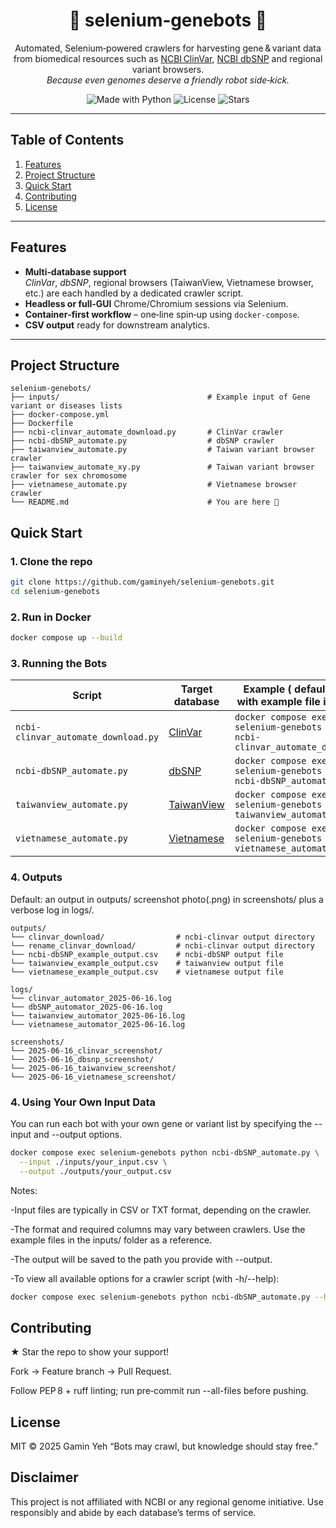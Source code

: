 <!-- README for selenium‑genebots -->
<h1 align="center">
  🧬 selenium‑genebots 🤖  
</h1>

<p align="center">
Automated, Selenium‑powered crawlers for harvesting gene & variant data from biomedical resources such as <a href="https://www.ncbi.nlm.nih.gov/clinvar/">NCBI ClinVar</a>, <a href="https://www.ncbi.nlm.nih.gov/snp/">NCBI dbSNP</a> and regional variant browsers.<br>
<em>Because even genomes deserve a friendly robot side‑kick.</em>
</p>

<p align="center">
  <!-- Badges are optional – remove or replace if you add CI later -->
  <img alt="Made with Python" src="https://img.shields.io/badge/python-3.9%2B-blue?logo=python">
  <img alt="License"        src="https://img.shields.io/github/license/gaminyeh/selenium-genebots">
  <img alt="Stars"          src="https://img.shields.io/github/stars/gaminyeh/selenium-genebots?style=social">
</p>

---

## Table of Contents
1. [Features](#features)
2. [Project Structure](#project-structure)
3. [Quick Start](#quick-start)
7. [Contributing](#contributing)
8. [License](#license)

---

## Features
- **Multi‑database support**  
  *ClinVar*, *dbSNP*, regional browsers (TaiwanView, Vietnamese browser, etc.) are each handled by a dedicated crawler script.
- **Headless or full‑GUI** Chrome/Chromium sessions via Selenium.
- **Container‑first workflow** – one‑line spin‑up using `docker-compose`.
- **CSV output** ready for downstream analytics.

---

## Project Structure
```text
selenium-genebots/
├── inputs/                                 # Example input of Gene variant or diseases lists
├── docker-compose.yml                      
├── Dockerfile                              
├── ncbi-clinvar_automate_download.py       # ClinVar crawler
├── ncbi-dbSNP_automate.py                  # dbSNP crawler
├── taiwanview_automate.py                  # Taiwan variant browser crawler
├── taiwanview_automate_xy.py               # Taiwan variant browser crawler for sex chromosome
├── vietnamese_automate.py                  # Vietnamese browser crawler
└── README.md                               # You are here 🙂
```

## Quick Start

### 1. Clone the repo
```bash
git clone https://github.com/gaminyeh/selenium-genebots.git
cd selenium-genebots
```
### 2. Run in Docker
```bash
docker compose up --build
```
### 3. Running the Bots
| Script                              | Target database                                              | Example ( default --input with example file in ./inputs)                                                 |
| ----------------------------------- | ------------------------------------------------------------ | --------------------------------------------------------- |
| `ncbi-clinvar_automate_download.py` | [ClinVar](https://www.ncbi.nlm.nih.gov/clinvar/)             | `docker compose exec selenium-genebots python ncbi-clinvar_automate_download.py`    |
| `ncbi-dbSNP_automate.py`            | [dbSNP](https://www.ncbi.nlm.nih.gov/snp/)                   | `docker compose exec selenium-genebots python ncbi-dbSNP_automate.py`          |
| `taiwanview_automate.py`            | [TaiwanView](https://taiwanview.twbiobank.org.tw/variant.php)| `docker compose exec selenium-genebots python taiwanview_automate.py` |
| `vietnamese_automate.py`            | [Vietnamese](https://genomes.vn/)                            | `docker compose exec selenium-genebots python vietnamese_automate.py`          |

### 4. Outputs
Default: an output in outputs/ screenshot photo(.png) in screenshots/ plus a verbose log in logs/.
```text
outputs/
└── clinvar_download/                # ncbi-clinvar output directory
└── rename_clinvar_download/         # ncbi-clinvar output directory
└── ncbi-dbSNP_example_output.csv    # ncbi-dbSNP output file
└── taiwanview_example_output.csv    # taiwanview output file 
└── vietnamese_example_output.csv    # vietnamese output file 

logs/
└── clinvar_automator_2025-06-16.log
└── dbSNP_automator_2025-06-16.log
└── taiwanview_automator_2025-06-16.log
└── vietnamese_automator_2025-06-16.log

screenshots/
└── 2025-06-16_clinvar_screenshot/
└── 2025-06-16_dbsnp_screenshot/
└── 2025-06-16_taiwanview_screenshot/
└── 2025-06-16_vietnamese_screenshot/
```
### 4. Using Your Own Input Data
You can run each bot with your own gene or variant list by specifying the --input and --output options.
```bash
docker compose exec selenium-genebots python ncbi-dbSNP_automate.py \
  --input ./inputs/your_input.csv \
  --output ./outputs/your_output.csv
```
Notes:

-Input files are typically in CSV or TXT format, depending on the crawler.

-The format and required columns may vary between crawlers. Use the example files in the inputs/ folder as a reference.

-The output will be saved to the path you provide with --output.

-To view all available options for a crawler script (with -h/--help):
```bash
docker compose exec selenium-genebots python ncbi-dbSNP_automate.py --help
```

## Contributing
★ Star the repo to show your support!

Fork → Feature branch → Pull Request.

Follow PEP 8 + ruff linting; run pre‑commit run --all-files before pushing.

## License
MIT © 2025 Gamin Yeh
“Bots may crawl, but knowledge should stay free.”


##  Disclaimer
This project is not affiliated with NCBI or any regional genome initiative.
Use responsibly and abide by each database’s terms of service.